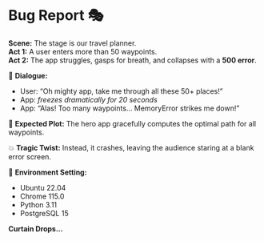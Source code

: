 # Bug Report 🎭

**Scene:** The stage is our travel planner.  
**Act 1:** A user enters more than 50 waypoints.  
**Act 2:** The app struggles, gasps for breath, and collapses with a **500 error**.  

🧾 **Dialogue:**
- User: “Oh mighty app, take me through all these 50+ places!”  
- App: *freezes dramatically for 20 seconds*  
- App: “Alas! Too many waypoints… MemoryError strikes me down!”  

🎯 **Expected Plot:**
The hero app gracefully computes the optimal path for all waypoints.  

💥 **Tragic Twist:**
Instead, it crashes, leaving the audience staring at a blank error screen.  

📜 **Environment Setting:**
- Ubuntu 22.04  
- Chrome 115.0  
- Python 3.11  
- PostgreSQL 15  

**Curtain Drops...**
